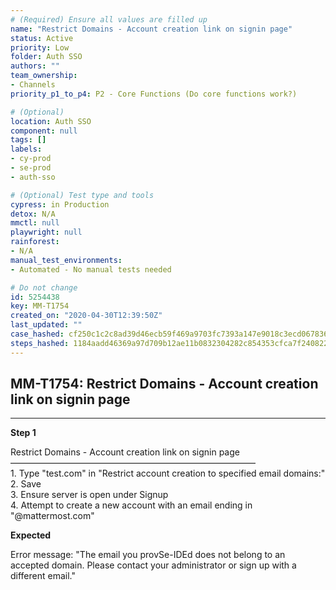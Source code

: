 ```yaml
---
# (Required) Ensure all values are filled up
name: "Restrict Domains - Account creation link on signin page"
status: Active
priority: Low
folder: Auth SSO
authors: ""
team_ownership: 
- Channels
priority_p1_to_p4: P2 - Core Functions (Do core functions work?)

# (Optional)
location: Auth SSO
component: null
tags: []
labels: 
- cy-prod
- se-prod
- auth-sso

# (Optional) Test type and tools
cypress: in Production
detox: N/A
mmctl: null
playwright: null
rainforest: 
- N/A
manual_test_environments: 
- Automated - No manual tests needed

# Do not change
id: 5254438
key: MM-T1754
created_on: "2020-04-30T12:39:50Z"
last_updated: ""
case_hashed: cf250c1c2c8ad39d46ecb59f469a9703fc7393a147e9018c3ecd067836e572bb30d0acd2b0c0c928762ca2207374e38d
steps_hashed: 1184aadd46369a97d709b12ae11b0832304282c854353cfca7f2408224a6c9b79a818eca9437dabc2abc24a893bbbcc8
---
```


<!-- (Auto-generated) Based on frontmatter's "key" and "name" -->

## MM-T1754: Restrict Domains - Account creation link on signin page

---

**Step 1**

Restrict Domains - Account creation link on signin page\
————————————————————————————\
1\. Type "test.com" in "Restrict account creation to specified email domains:"\
2\. Save\
3\. Ensure server is open under Signup\
4\. Attempt to create a new account with an email ending in "@mattermost.com"

**Expected**

Error message: "The email you provSe-IDEd does not belong to an accepted domain. Please contact your administrator or sign up with a different email."

